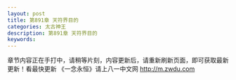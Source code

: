 ```yaml
---
layout: post
title: 第891章 天符界目的
categories: 太古神王
description: 第891章 天符界目的
keywords:
---
```


章节内容正在手打中，请稍等片刻，内容更新后，请重新刷新页面，即可获取最新更新！看最快更新 《一念永恒》请上八一中文网 http://m.zwdu.com
